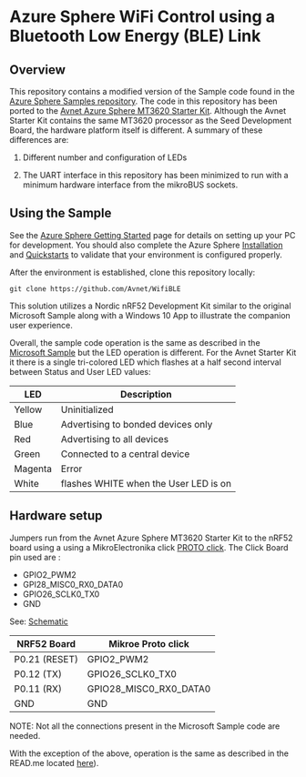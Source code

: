 ﻿# Azure Sphere WiFi Control using a Bluetooth Low Energy (BLE) Link

## Overview

This repository contains a modified version of the Sample code found in the [Azure Sphere Samples repository](https://github.com/Azure/azure-sphere-samples/tree/master/Samples/WifiSetupAndDeviceControlViaBle).  The code in this repository has been ported to the [Avnet Azure Sphere MT3620 Starter Kit]([http://cloudconnectkits.org/product/azure-sphere-starter-kit](http://cloudconnectkits.org/product/azure-sphere-starter-kit)). Although the Avnet Starter Kit contains the same MT3620 processor as the Seed Development Board, the hardware platform itself is different. A summary of these differences are:

1. Different number and configuration of LEDs

2. The UART interface in this repository has been minimized to run with a minimum hardware interface from the mikroBUS sockets.

## **Using the Sample**

See the [Azure Sphere Getting Started](https://www.microsoft.com/en-us/azure-sphere/get-started/) page for details on setting up your PC for development. You should also complete the Azure Sphere [Installation](https://docs.microsoft.com/azure-sphere/install/overview) and [Quickstarts](https://docs.microsoft.com/azure-sphere/quickstarts/qs-overview) to validate that your environment is configured properly.

After the environment is established, clone this repository locally:

    git clone https://github.com/Avnet/WifiBLE

This solution utilizes a Nordic nRF52 Development Kit similar to the original Microsoft Sample along with a Windows 10 App to illustrate the companion user experience.

Overall, the sample code operation is the same as described in the [Microsoft Sample](https://github.com/Azure/azure-sphere-samples/tree/master/Samples/WifiSetupAndDeviceControlViaBle) but the LED operation is different.  For the Avnet Starter Kit it there is a single tri-colored LED which flashes at a half second interval between Status and User LED values:

| LED | Description |
|------|------------|
|Yellow| Uninitialized |
|Blue| Advertising to bonded devices only |
|Red | Advertising to all devices |
|Green | Connected to a central device |
|Magenta | Error|
|White |flashes WHITE when the User LED is on|

## Hardware setup

Jumpers run from the Avnet Azure Sphere MT3620 Starter Kit to the nRF52 board using a using a MikroElectronika click [PROTO click]([https://www.mikroe.com/proto-click](https://www.mikroe.com/proto-click)).  The Click Board pin used are :
* GPIO2_PWM2
* GPI28_MISC0_RX0_DATA0
* GPIO26_SCLK0_TX0
* GND

See: [Schematic](http://cloudconnectkits.org/sites/default/files/AES-MS-MT3620-SK-G_SCH_2019-03-06.PDF)

|NRF52 Board | Mikroe Proto click |
|------------|--------------------|
|P0.21 (RESET) | GPIO2_PWM2 |
| P0.12 (TX) | GPIO26_SCLK0_TX0 |
| P0.11 (RX) | GPIO28_MISC0_RX0_DATA0|
| GND | GND|

NOTE: Not all the connections present in the Microsoft Sample code are needed. 

With the exception of the above, operation is the same as described in the READ.me located [here](https://github.com/Azure/azure-sphere-samples/tree/master/Samples/WifiSetupAndDeviceControlViaBle)).


